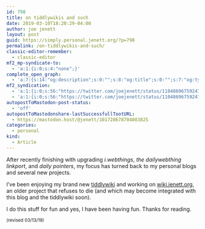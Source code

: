 ```yaml
---
id: 798
title: on tiddlywikis and such
date: 2019-03-10T18:20:29-04:00
author: joe jenett
layout: post
guid: https://simply.personal.jenett.org/?p=798
permalink: /on-tiddlywikis-and-such/
classic-editor-remember:
  - classic-editor
mf2_mp-syndicate-to:
  - 'a:1:{i:0;s:4:"none";}'
complete_open_graph:
  - 'a:7:{s:14:"og:description";s:0:"";s:8:"og:title";s:0:"";s:7:"og:type";s:0:"";s:12:"twitter:card";s:7:"summary";s:15:"twitter:creator";s:0:"";s:19:"twitter:description";s:0:"";s:8:"og:image";s:0:"";}'
mf2_syndication:
  - 'a:1:{i:0;s:56:"https://twitter.com/joejenett/status/1104869675924705280";}'
  - 'a:1:{i:0;s:56:"https://twitter.com/joejenett/status/1104869675924705280";}'
autopostToMastodon-post-status:
  - 'off'
autopostToMastodonshare-lastSuccessfullTootURL:
  - https://mastodon.host/@jenett/101728678704083825
categories:
  - personal
kind:
  - Article
---
```

After recently finishing with upgrading _i.webthings_, _the dailywebthing linkport_, and _daily pointers_, my focus has turned back to my personal blogs and several new projects.

I’ve been enjoying my brand new [tiddlywiki](https://simply.tiddly.jenett.org) and working on [wiki.jenett.org](https://wiki.jenett.org/), an older project that refuses to die (and which may become integrated with this blog and the tiddlywiki soon).

I do this stuff for fun and yes, I have been having fun. Thanks for reading.

<small>(revised 03/13/19)</small>